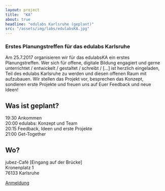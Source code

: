 ```yaml
---
layout: project
title:  "KA"
about: true
headline: "edulabs Karlsruhe (geplant)"
src: "/assets/img/labs/edulabsKA.jpg"
---
```

### Erstes Planungstreffen für das edulabs Karlsruhe
Am 25.7.2017 organisieren wir für das edulabsKA ein erstes Planungstreffen. Wer sich für offene, digitale Bildung engagiert und gerne unterrichtet / entwickelt / gestaltet / schreibt / […] ist herzlich eingeladen, Teil des edulabs Karlsruhe zu werden und diesen offenen Raum mit aufzubauen. Wir stellen das Projekt vor, besprechen das Konzept, sondieren erste Projekte und freuen uns auf Euer Feedback und neue Ideen!
## Was ist geplant?
19:30 Ankommen<br>
20:00 edulabs: Konzept und Team<br>
20:15 Feedback, Ideen und erste Projekte<br>
21:00 Get-Together

## Wo?
jubez-Café [Eingang auf der Brücke]<br>
Kronenplatz 1<br>
76133 Karlsruhe

<div class="content-wrap btn-wrap">
    <a class="edu-btn black" href="https://www.meetup.com/preview/edulabsKA/events/241838736" target="_blank">Anmeldung</a>
</div>
